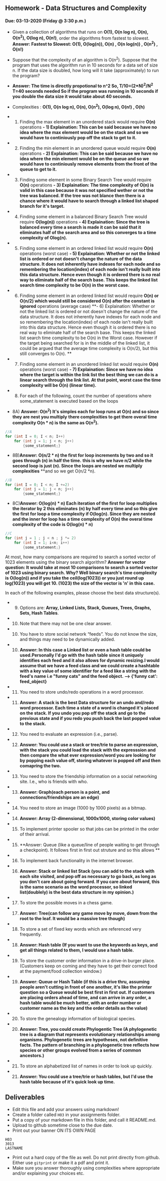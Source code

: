 ## Homework - Data Structures and Complexity
#### Due: 03-13-2020 (Friday @ 3:30 p.m.)


- Given a collection of algorithms that runs on **O(1), O(n log n), O(n), O(n<sup>2</sup>), O(log n), O(n!)**, order the algorithms from fastest to slowest.
**Answer: Fastest to Slowest: O(1), O(log(n)), O(n) , O(n log(n)) , O(n<sup>2</sup>) , O(n!)** 


- Suppose that the complexity of an algorithm is O(n<sup>2</sup>). Suppose that the program that uses the algorithm run in 10 seconds for a data set of size n. If the data size is doubled, how long will it take (approximately) to run the program? 
- **Answer: The time is directly propotional to n^2 So, T/10=(2*N)<sup>2</sup>/N<sup>2</sup> T=40 seconds needed
So if the program was running in 10 seconds if you double the data size it would take about 40 seconds.**




- Complexities : **O(1), O(n log n), O(n), O(n<sup>2</sup>), O(log n), O(n!) , O(h)**

- 1) Finding the max element in an unordered stack would require **O(n)** operations
**- 1) Explaination: This can be said because we have no idea where the max element would be
on the stack and so we would have to continiously pop off the stack to get to it.**

- 2) Finding the min element in an unordered queue would require **O(n)** operations
**- 2) Explaination: This can be said because we have no idea where the min element would be
on the queue and so we would have to continiously remove elements from the front of the queue to get 
to it.**

- 3) Finding some element in some Binary Search Tree would require **O(n)** operations
**- 3) Explaination: The time complexity of O(n) is valid in this case because it was not
specified wether or not the tree was balanced. If the tree was not blance then there is
a chance where it would have to search through a linked list shaped branch for it's target.**

- 4) Finding some element in a balanced Binary Search Tree would require **O(log(n))** operations
**- 4) Explaination: Since the tree is balanced every time a search is made it can be said that it eliminates
half of the search area and so this converges to a time complexity of Olog(n).**


- 5) Finding some element in an ordered linked list would require **O(n)** operations (worst case)
**- 5) Explaination: Whether or not the linked list is ordered or not doesn't change the nature of the data structure.
It does not inherently have indexes for each node and so remembering the location(index) of each node isn't really built into this data structure. Hence even though it is ordered there is no real way to eliminate half of the search base.
This keeps the linked list search time complexity to be O(n) in the worst case.**


- 6) Finding some element in an ordered linked list would require **O(n) or O(n/2) which would still be considered O(n) after the constant is ignored** operations (average case)
**- 6) Explaination: Whether or not the linked list is ordered or not doesn't change the nature of the data structure.
It does not inherently have indexes for each node and so remembering the location(index) of each node isn't really built into this data structure. Hence even though it is ordered there is no real way to eliminate half of the search base.
This keeps the linked list search time complexity to be O(n) in the Worst case. However if the target being searched for is in the middle of the linked list, it could be argued that the average time complexity is O(n/2), but this still converges to O(n). **

- 7) Finding some element in an unordered linked list would require **O(n)** operations (worst case)
**- 7) Explaination: Since we have no idea where the target is within the link list the best thing we can do is a linear search through the link list. At that point, worst case the time complexity will be O(n) (linear time).**



- 8) For each of the following, count the number of operations where some_statement is executed based on the loops

- 8A) **Answer: O(n<sup>2</sup>) It's simples each for loop runs at O(n) and so since they are nest you multiply**
**there complexities to get there overal time complexity O(n * n) is the same as O(n<sup>2</sup>).** 
```cpp
//A
for (int I = 0; I < n; I++)
    for (int j = 1; j < n; j++)
        {some_statement;}
```



- 8B)**Answer: O(n/2 * n) the first for loop increments by two and so it goes through (n) in half the time.** 
**this is why we have n/2 while the second loop is just (n). Since the loops are nested we multiply complexities**
**and so we get O(n/2 *n).
```cpp
//B
for (int I = 0; I < n; I +=2)
    for (int j = 1; j < n; j++)
        {some_statement;}
```



- 8C)**Answer: O(log(n) * n) Each iteration of the first for loop multiplies the iterator by 2 this eliminates**
**(n) by half every time and so this give the first for loop a time complexity if O(log(n). Since they are nested and the inner for loop has a time complexity of O(n) the overal time complexity of the code is O(log(n) * n)**
```cpp
//C
for (int j = 1 ; j < n ; j *= 2)
    for (int I = 1; i<n; i++)
        {some_statement;} 
```

At most, how many comparisons are required to search a sorted vector of 1023 elements using the binary
search algorithm?
**Answer for vector question: It would take at most 10 comparisons to search a sorted vector of 1023 using binary search.
Why? Well binary search's time complexity is O(log(n)) and if you take the ceil(log(1023)) or you just round up log(1023)
you will get 10. (1023) the size of the vector  is 'n' in this case.**


In each of the following examples, please choose the best data structure(s).
- 9) Options are: **Array, Linked Lists, Stack, Queues, Trees, Graphs, Sets, Hash Tables**. 
- 10) Note that there may not be one clear answer.

- 10) You have to store social network “feeds”. You do not know the size, and things may need to be dynamically added.
- 10) **Answer: In this case a Linked list or even a hash table could be used.Personally I'd go with the hash table since it uniquely identifies each feed and it also allows for dynamic resizing.I would assume that we have a feed class and we could create a hashtable with a key value of some identifier for a feed like a string with the feed's name i.e "funny cats" and the feed object. --> {'funny cat': feed_object}**

- 11) You need to store undo/redo operations in a word processor.
- 11) **Answer: A stack is the best Data structure for an undo and/redo word processor. Each time a state of a word is changed it's placed on the stack. If you undo you pop off the stack and go to the previous state and if you redo you push back the last popped value to the stack.**

- 12) You need to evaluate an expression (i.e., parse).
- 12) **Answer: You could use a stack or tree/trie to parse an expression, with the stack you could load the stack with the expresssion and then compare the what ever expression/word you are looking for by popping each value off, storing whatever is popped off and then comapring the two.** 


- 13) You need to store the friendship information on a social networking site. I.e., who is friends with who.
- 13) **Answer: Graph(each person is a point, and connections/friendships are an edge)**


- 14) You need to store an image (1000 by 1000 pixels) as a bitmap.
- 14) **Answer: Array (2-dimensional, 1000x1000, storing color values)**


- 15) To implement printer spooler so that jobs can be printed in the order of their arrival.
- 15) **Answer: Queue (like a queue/line of people waiting to get through a checkpoint). It follows first in first out struture and so this allows **


- 16) To implement back functionality in the internet browser.
- 16) **Answer: Stack or linked list Stack (you can add to the stack with each site visited, and pop off as necessary to go back, as long as you don't care about going forward. If you care about forward, this is the same scenario as the word processor, so linked list(doublely) is the best data structure in my opinion.)**


- 17) To store the possible moves in a chess game.
- 17) **Answer: Tree(can follow any game move by move, down from the root to the leaf. It would be a massive tree though)**


- 18) To store a set of fixed key words which are referenced very frequently.
- 18) **Answer: Hash table (If you want to use the keywords as keys, and get all things related to them, I would use a hash table.**


- 19) To store the customer order information in a drive-in burger place. (Customers keep on coming and they have to get their correct food at the payment/food collection window.)
- 19) **Answer: Queue or Hash Table (if this is a drive thru, assuming people aren't cutting in front of one another, it's like the printer question so a Queue would be best first in first out. If customers are placing orders ahead of time, and can arrive in any order, a hash table would be much better, with an order number or customer name as the key and the order details as the value)**


- 20) To store the genealogy information of biological species.
- 20) **Answer: Tree, you could create Phylogentic Tree (A phylogenetic tree is a diagram that represents evolutionary relationships among organisms. Phylogenetic trees are hypotheses, not definitive facts. The pattern of branching in a phylogenetic tree reflects how species or other groups evolved from a series of common ancestors.)**


- 21) To store an alphabetized list of names in order to look up quickly.
- 21) **Answer: You could use a tree/trie or hash tables, but I'd use the hash table because of it's quick look up time.** 


## Deliverables

- Edit this file and add your answers using markdown!
- Create a folder called `H03` in your assignments folder.
- Put a copy of your markdown file in this folder, and call it README.md.
- Upload to github sometime close to the due date.
- Print out your banner ON ITS OWN PAGE

```
H03
3013
LASTNAME
```

- Print out a hard copy of the file as well. Do not print directly from github. Either use `gitprint` or make it a pdf and print it.
- Make sure you answer thoroughly using complexities where appropriate and/or explaining your choices etc.
